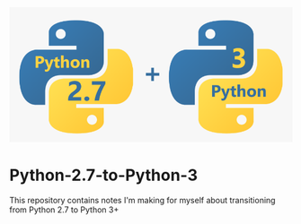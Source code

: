 ![alt text](py3.png)
# Python-2.7-to-Python-3
This repository contains notes I'm making for myself about transitioning from Python 2.7 to Python 3+
